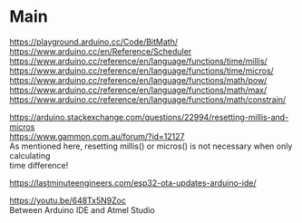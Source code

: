 # Main
https://playground.arduino.cc/Code/BitMath/  
https://www.arduino.cc/en/Reference/Scheduler  
https://www.arduino.cc/reference/en/language/functions/time/millis/  
https://www.arduino.cc/reference/en/language/functions/time/micros/  
https://www.arduino.cc/reference/en/language/functions/math/pow/  
https://www.arduino.cc/reference/en/language/functions/math/max/  
https://www.arduino.cc/reference/en/language/functions/math/constrain/  

https://arduino.stackexchange.com/questions/22994/resetting-millis-and-micros  
https://www.gammon.com.au/forum/?id=12127  
As mentioned here, resetting millis() or micros() is not necessary when only calculating  
time difference!  

https://lastminuteengineers.com/esp32-ota-updates-arduino-ide/  

https://youtu.be/648Tx5N9Zoc  
Between Arduino IDE and Atmel Studio  
